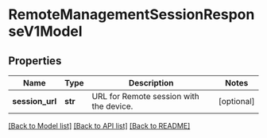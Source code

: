 # RemoteManagementSessionResponseV1Model

## Properties
Name | Type | Description | Notes
------------ | ------------- | ------------- | -------------
**session_url** | **str** | URL for Remote session with the device. | [optional] 

[[Back to Model list]](../README.md#documentation-for-models) [[Back to API list]](../README.md#documentation-for-api-endpoints) [[Back to README]](../README.md)


